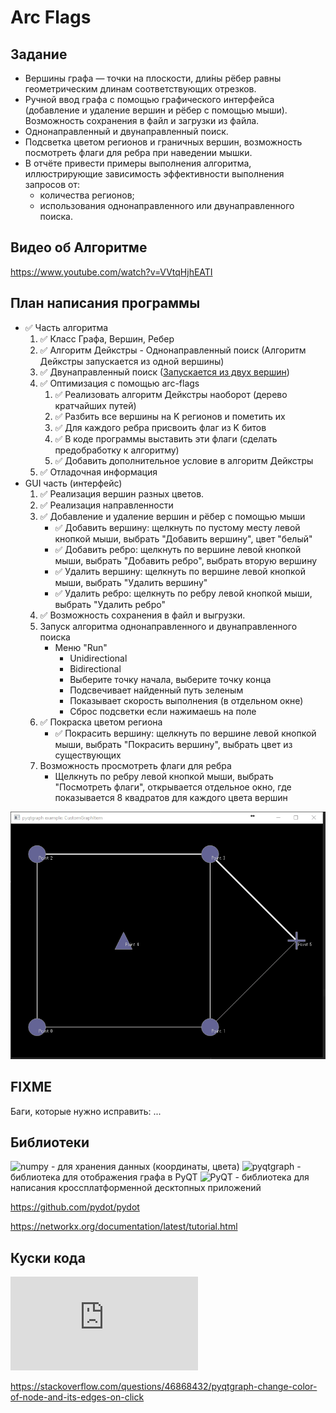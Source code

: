 # Arc Flags

## Задание

- Вершины графа — точки на плоскости, дли́ны рёбер равны геометрическим длинам соответствующих отрезков.
- Ручной ввод графа с помощью графического интерфейса (добавление и
удаление вершин и рёбер с помощью мыши). Возможность сохранения в файл и
загрузки из файла.
- Однонаправленный и двунаправленный поиск.
- Подсветка цветом регионов и граничных вершин, возможность посмотреть
флаги для ребра при наведении мышки.
- В отчёте привести примеры выполнения алгоритма, иллюстрирующие
зависимость эффективности выполнения запросов от:
    - количества регионов;
    - использования однонаправленного или двунаправленного поиска.

## Видео об Алгоритме

https://www.youtube.com/watch?v=VVtqHjhEATI

## План написания программы

- ✅ Часть алгоритма
    1. ✅ Класс Графа, Вершин, Ребер
    2. ✅ Алгоритм Дейкстры - Однонаправленный поиск (Алгоритм Дейкстры запускается из одной вершины)
    3. ✅ Двунаправленный поиск ([Запускается из двух вершин](https://neerc.ifmo.ru/wiki/index.php?title=%D0%AD%D0%B2%D1%80%D0%B8%D1%81%D1%82%D0%B8%D0%BA%D0%B8_%D0%B4%D0%BB%D1%8F_%D0%BF%D0%BE%D0%B8%D1%81%D0%BA%D0%B0_%D0%BA%D1%80%D0%B0%D1%82%D1%87%D0%B0%D0%B9%D1%88%D0%B8%D1%85_%D0%BF%D1%83%D1%82%D0%B5%D0%B9#.D0.A3.D0.BB.D1.83.D1.87.D1.88.D0.B5.D0.BD.D0.B8.D1.8F_.D0.B0.D0.BB.D0.B3.D0.BE.D1.80.D0.B8.D1.82.D0.BC.D0.B0_.D0.94.D0.B5.D0.B9.D0.BA.D1.81.D1.82.D1.80.D1.8B))
    4. ✅ Оптимизация с помощью arc-flags
        1. ✅ Реализовать алгоритм Дейкстры наоборот (дерево кратчайших путей)
        2. ✅ Разбить все вершины на K регионов и пометить их
        3. ✅ Для каждого ребра присвоить флаг из K битов
        4. ✅ В коде программы выставить эти флаги (сделать предобработку к алгоритму)
        5. ✅ Добавить дополнительное условие в алгоритм Дейкстры
    5. ✅ Отладочная информация
- GUI часть (интерфейс)
    1. ✅ Реализация вершин разных цветов.
    2. ✅ Реализация направленности
    3. ✅ Добавление и удаление вершин и рёбер с помощью мыши
       * ✅ Добавить вершину: щелкнуть по пустому месту левой кнопкой мыши, выбрать "Добавить вершину", цвет "белый"
       * ✅ Добавить ребро: щелкнуть по вершине левой кнопкой мыши, выбрать "Добавить ребро", выбрать вторую вершину
       * ✅ Удалить вершину: щелкнуть по вершине левой кнопкой мыши, выбрать "Удалить вершину"
       * ✅ Удалить ребро: щелкнуть по ребру левой кнопкой мыши, выбрать "Удалить ребро"
    4. ✅ Возможность сохранения в файл и выгрузки.
    5. Запуск алгоритма однонаправленного и двунаправленного поиска
       * Меню "Run"
         * Unidirectional
         * Bidirectional
         * Выберите точку начала, выберите точку конца
         * Подсвечивает найденный путь зеленым 
         * Показывает скорость выполнения (в отдельном окне)
         * Сброс подсветки если нажимаешь на поле
    6. ✅ Покраска цветом региона
       * ✅ Покрасить вершину: щелкнуть по вершине левой кнопкой мыши, выбрать "Покрасить вершину", выбрать цвет из существующих
    7. Возможность просмотреть флаги для ребра
       * Щелкнуть по ребру левой кнопкой мыши, выбрать "Посмотреть флаги", открывается отдельное окно, где показывается 8 квадратов для каждого цвета вершин


![VHi9f.gif](pictures/VHi9f.gif)

## FIXME
Баги, которые нужно исправить:
...


## Библиотеки
![numpy]() - для хранения данных (координаты, цвета)
![pyqtgraph](https://www.pyqtgraph.org/) - библиотека для отображения графа в PyQT
![PyQT]() - библиотека для написания кроссплатформенной десктопных приложений


https://github.com/pydot/pydot

https://networkx.org/documentation/latest/tutorial.html

## Куски кода

![Пример кастомного GraphItem](https://github.com/pyqtgraph/pyqtgraph/blob/develop/examples/CustomGraphItem.py)

https://stackoverflow.com/questions/46868432/pyqtgraph-change-color-of-node-and-its-edges-on-click